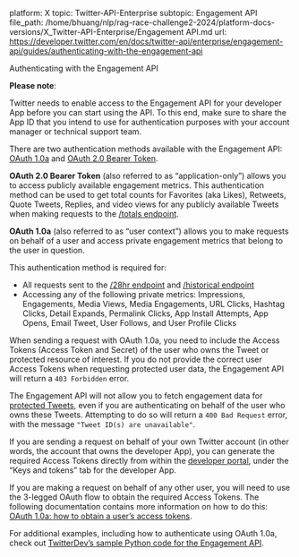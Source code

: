 platform: X
topic: Twitter-API-Enterprise
subtopic: Engagement API
file_path: /home/bhuang/nlp/rag-race-challenge2-2024/platform-docs-versions/X_Twitter-API-Enterprise/Engagement API.md
url: https://developer.twitter.com/en/docs/twitter-api/enterprise/engagement-api/guides/authenticating-with-the-engagement-api

Authenticating with the Engagement API

**Please note**: 

Twitter needs to enable access to the Engagement API for your developer App before you can start using the API. To this end, make sure to share the App ID that you intend to use for authentication purposes with your account manager or technical support team.

There are two authentication methods available with the Engagement API: [OAuth 1.0a](https://developer.twitter.com/en/docs/tutorials/authenticating-with-twitter-api-for-enterprise/authentication-method-overview#oauth1.0a) and [OAuth 2.0 Bearer Token](https://developer.twitter.com/en/docs/tutorials/authenticating-with-twitter-api-for-enterprise/authentication-method-overview#oauth2.0). 

**OAuth 2.0 Bearer Token** (also referred to as “application-only”) allows you to access publicly available engagement metrics. This authentication method can be used to get total counts for Favorites (aka Likes), Retweets, Quote Tweets, Replies, and video views for any publicly available Tweets when making requests to the [/totals endpoint](https://developer.twitter.com/en/docs/twitter-api/enterprise/engagement-api/api-reference/post-insights-engagement#Totals). 

**OAuth 1.0a** (also referred to as “user context”) allows you to make requests on behalf of a user and access private engagement metrics that belong to the user in question. 

This authentication method is required for:

* All requests sent to the [/28hr endpoint](https://developer.twitter.com/en/docs/twitter-api/enterprise/engagement-api/api-reference/post-insights-engagement#api-28hr) and [/historical endpoint](https://developer.twitter.com/en/docs/twitter-api/enterprise/engagement-api/api-reference/post-insights-engagement#Historical)
* Accessing any of the following private metrics: Impressions, Engagements, Media Views, Media Engagements, URL Clicks, Hashtag Clicks, Detail Expands, Permalink Clicks, App Install Attempts, App Opens, Email Tweet, User Follows, and User Profile Clicks

When sending a request with OAuth 1.0a, you need to include the Access Tokens (Access Token and Secret) of the user who owns the Tweet or protected resource of interest. If you do not provide the correct user Access Tokens when requesting protected user data, the Engagement API will return a `403 Forbidden` error.

The Engagement API will not allow you to fetch engagement data for [protected Tweets](https://help.twitter.com/en/safety-and-security/public-and-protected-tweets), even if you are authenticating on behalf of the user who owns these Tweets. Attempting to do so will return a `400 Bad Request` error, with the message `"Tweet ID(s) are unavailable"`.

If you are sending a request on behalf of your own Twitter account (in other words, the account that owns the developer App), you can generate the required Access Tokens directly from within the [developer portal](https://developer.twitter.com/en/portal/projects-and-apps), under the “Keys and tokens” tab for the developer App.

If you are making a request on behalf of any other user, you will need to use the 3-legged OAuth flow to obtain the required Access Tokens. The following documentation contains more information on how to do this: [OAuth 1.0a: how to obtain a user’s access tokens](https://developer.twitter.com/en/docs/tutorials/authenticating-with-twitter-api-for-enterprise/oauth1-0a-and-user-access-tokens).

For additional examples, including how to authenticate using OAuth 1.0a, check out [TwitterDev’s sample Python code for the Engagement API](https://github.com/twitterdev/enterprise-scripts-python/tree/master/Engagement-API).